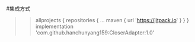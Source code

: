
#集成方式
>>allprojects {
>>  		repositories {
>>  			...
>>  			maven { url 'https://jitpack.io' }
>>  		}
>>  	}
>>implementation 'com.github.hanchunyang159:CloserAdapter:1.0'
